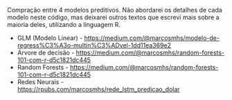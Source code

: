 Compração entre 4 modelos preditivos. Não abordarei os detalhes de cada modelo neste código, mas deixarei outros textos que escrevi mais sobre a maioria deles, utilizando a linguagem R.

 - GLM (Modelo Linear) - https://medium.com/@marcosmhs/modelo-de-regress%C3%A3o-multin%C3%ADvel-1dd11ea369e2
 - Árvore de decisão - https://medium.com/@marcosmhs/random-forests-101-com-r-d5c1821dc445
 - Random Forests - https://medium.com/@marcosmhs/random-forests-101-com-r-d5c1821dc445
 - Redes Neurais - https://rpubs.com/marcosmhs/rede_lstm_predicao_dolar

